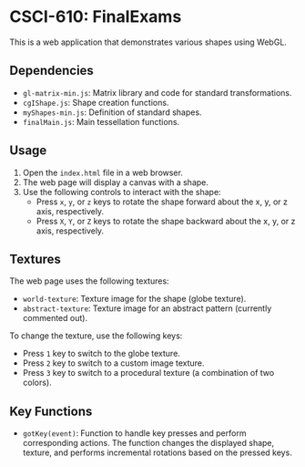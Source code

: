 # CSCI-610: FinalExams

This is a web application that demonstrates various shapes using WebGL.

## Dependencies

- `gl-matrix-min.js`: Matrix library and code for standard transformations.
- `cgIShape.js`: Shape creation functions.
- `myShapes-min.js`: Definition of standard shapes.
- `finalMain.js`: Main tessellation functions.

## Usage

1. Open the `index.html` file in a web browser.
2. The web page will display a canvas with a shape.
3. Use the following controls to interact with the shape:
   - Press `x`, `y`, or `z` keys to rotate the shape forward about the x, y, or z axis, respectively.
   - Press `X`, `Y`, or `Z` keys to rotate the shape backward about the x, y, or z axis, respectively.

## Textures

The web page uses the following textures:

- `world-texture`: Texture image for the shape (globe texture).
- `abstract-texture`: Texture image for an abstract pattern (currently commented out).

To change the texture, use the following keys:

- Press `1` key to switch to the globe texture.
- Press `2` key to switch to a custom image texture.
- Press `3` key to switch to a procedural texture (a combination of two colors).

## Key Functions

- `gotKey(event)`: Function to handle key presses and perform corresponding actions. The function changes the displayed shape, texture, and performs incremental rotations based on the pressed keys.
